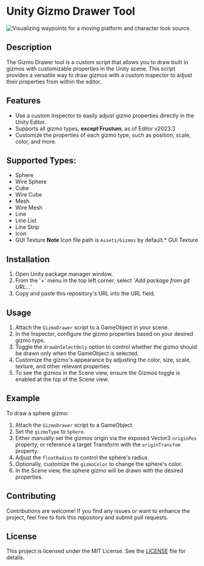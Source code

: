 Unity Gizmo Drawer Tool
==================

![Visualizing waypoints for a moving platform and character look source.](ReadMeImgs/MovingPlatformExample-LineStrip.gif)

Description
-----------

The Gizmo Drawer tool is a custom script that allows you to draw built in gizmos with customizable properties in the Unity scene. This script provides a versatile way to draw gizmos with a custom inspector to adjust their properties from within the editor.


Features
--------
* Use a custom Inspector to easily adjust gizmo properties directly in the Unity Editor.
* Supports all gizmo types, **except Frustum**, as of Editor v2023.3
* Customize the properties of each gizmo type, such as position, scale, color, and more.

## Supported Types:
*   Sphere
*   Wire Sphere
*   Cube
*   Wire Cube
*   Mesh
*   Wire Mesh
*   Line
*   Line List
*   Line Strip
*   Icon
*   GUI Texture
**Note** Icon file path is `Assets/Gizmos` by default.*   GUI Texture

Installation
------------

1.  Open Unity package manager window.
2.  From the '+' menu in the top left corner, select '*Add package from git URL...*'
3.  Copy and paste this repository's URL into the URL field.

Usage
-----
1.  Attach the `GizmoDrawer` script to a GameObject in your scene.
2.  In the Inspector, configure the gizmo properties based on your desired gizmo type.
3.  Toggle the `drawOnSelectOnly` option to control whether the gizmo should be drawn only when the GameObject is selected.
4.  Customize the gizmo's appearance by adjusting the color, size, scale, texture, and other relevant properties.
5.  To see the gizmos in the Scene view, ensure the Gizmos toggle is enabled at the top of the Scene view.

Example
-------
To draw a sphere gizmo:

1.  Attach the `GizmoDrawer` script to a GameObject.
2.  Set the `gizmoType` to `Sphere`.
3.  Either manually set the gizmos origin via the exposed Vector3 `originPos` property, or reference a target Transform with the `originTransfom` property.
4.  Adjust the `floatRadius` to control the sphere's radius.
5.  Optionally, customize the `gizmoColor` to change the sphere's color.
6.  In the Scene view, the sphere gizmo will be drawn with the desired properties.

Contributing
------------

Contributions are welcome! If you find any issues or want to enhance the project, feel free to fork this repository and submit pull requests.

License
-------

This project is licensed under the MIT License. See the [LICENSE](LICENSE.md) file for details.
